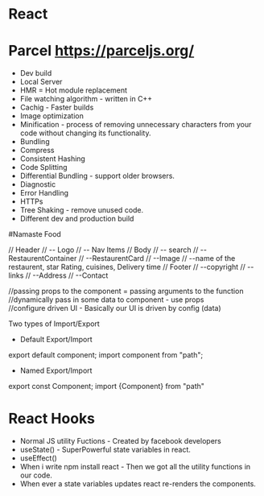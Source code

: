# React 

# Parcel https://parceljs.org/
- Dev build
- Local Server
- HMR = Hot module replacement
- File watching algorithm - written in C++
- Cachig - Faster builds 
- Image optimization 
- Minification - process of removing unnecessary characters from your code without changing its functionality.
- Bundling 
- Compress
- Consistent Hashing 
- Code Splitting 
- Differential Bundling - support older browsers.
- Diagnostic 
- Error Handling 
- HTTPs
- Tree Shaking - remove unused code.
- Different dev and production build

#Namaste Food 

// Header
//  -- Logo
//  -- Nav Items
// Body 
//  -- search
//  --RestaurentContainer
//    --RestaurentCard
        //  --Image
        //  --name of the restaurent, star Rating, cuisines, Delivery time
// Footer
//  --copyright
//  --links
//  --Address
//  --Contact


//passing props to the component = passing arguments to the function 
//dynamically pass in some data to component - use props  
//configure driven UI - Basically our UI is driven by config (data) 

Two types of Import/Export

- Default Export/Import

export default component;
import component from "path";

- Named Export/Import

export const Component;
import {Component} from "path"

# React Hooks
- Normal JS utility Fuctions - Created by facebook developers 
- useState() - SuperPowerful state variables in react.
- useEffect() 
- When i write npm install react - Then we got all the utility functions in our code.
- When ever a state variables updates react re-renders the components.